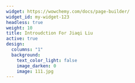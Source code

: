 ```yaml
---
widget: https://wowchemy.com/docs/page-builder/
widget_id: my-widget-123
headless: true
weight: 10
title: Introudction For Jiaqi Liu
active: true
design:
  columns: "1"
  background:
    text_color_light: false
    image_darken: 0
    image: 111.jpg
---
```


